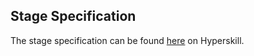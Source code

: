 ## Stage Specification

The stage specification can be found [here](https://hyperskill.org/projects/81/stages/450/implement) on Hyperskill. 